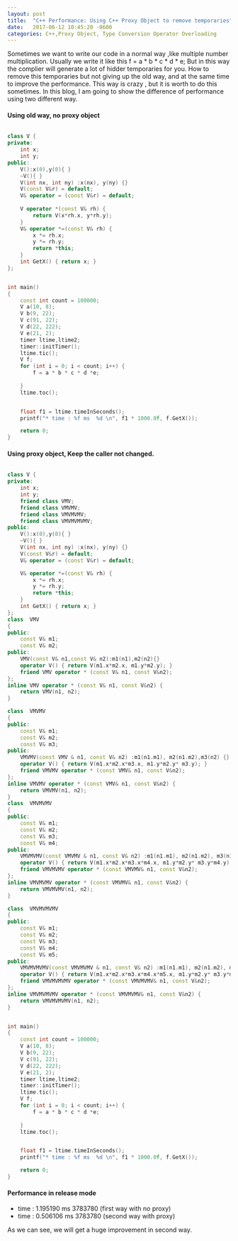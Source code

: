 ```yaml
---
layout: post
title:  "C++ Performance: Using C++ Proxy Object to remove temporaries"
date:   2017-06-12 10:45:20 -0600
categories: C++,Proxy Object, Type Conversion Operator Overloading
---
```

Sometimes we want to write our code in a normal way ,like multiple number multiplication. Usually we write it like this f = a * b * c * d * e;
But in this way the complier will generate a lot of hidder temporaries for you.  How to remove this temporaries but not giving up the old way,
and at the same time to improve the performance. This way is crazy , but it is worth to do this sometimes.
In this blog, I am going to show the difference of performance using two different way.

#### Using old way, no proxy object  
```cpp

class V {
private:
	int x;
	int y;	
public:
	V():x(0),y(0){ }
	~V(){ }
	V(int nx, int ny) :x(nx), y(ny) {}
	V(const V&r) = default;
	V& operator = (const V&r) = default;
		
	V operator *(const V& rh) {		
		return V(x*rh.x, y*rh.y);
	}
	V& operator *=(const V& rh) {	
		x *= rh.x;
		y *= rh.y;
		return *this;
	}
	int GetX() { return x; }
};


int main()
{
	const int count = 100000;
	V a(10, 8);
	V b(9, 22);
	V c(91, 22);
	V d(22, 222);
	V e(21, 2);
	timer ltime,ltime2;
	timer::initTimer();
	ltime.tic();
	V f;
	for (int i = 0; i < count; i++) {
		f = a * b * c * d *e;
		
	}
	ltime.toc();


	float f1 = ltime.timeInSeconds();
	printf("* time : %f ms  %d \n", f1 * 1000.0f, f.GetX());

    return 0;
}

```

#### Using proxy object, Keep the caller not changed.  
```cpp

class V {
private:
	int x;
	int y;
	friend class VMV;
	friend class VMVMV;
	friend class VMVMVMV;
	friend class VMVMVMVMV;
public:
	V():x(0),y(0){ }
	~V(){ }
	V(int nx, int ny) :x(nx), y(ny) {}
	V(const V&r) = default;
	V& operator = (const V&r) = default;

	V& operator *=(const V& rh) {	
		x *= rh.x;
		y *= rh.y;
		return *this;
	}
	int GetX() { return x; }
};
class  VMV
{
public:
	const V& m1;
	const V& m2;
public:
	VMV(const V& n1,const V& n2):m1(n1),m2(n2){}
	operator V() { return V(m1.x*m2.x, m1.y*m2.y); }
	friend VMV operator * (const V& n1, const V&n2);
};
inline VMV operator * (const V& n1, const V&n2) {
	return VMV(n1, n2);
}

class  VMVMV
{
public:
	const V& m1;
	const V& m2;
	const V& m3;
public:
	VMVMV(const VMV & n1, const V& n2) :m1(n1.m1), m2(n1.m2),m3(n2) {}
	operator V() { return V(m1.x*m2.x*m3.x, m1.y*m2.y* m3.y); }
	friend VMVMV operator * (const VMV& n1, const V&n2);
};
inline VMVMV operator * (const VMV& n1, const V&n2) {
	return VMVMV(n1, n2);
}
class  VMVMVMV
{
public:
	const V& m1;
	const V& m2;
	const V& m3;
	const V& m4;
public:
	VMVMVMV(const VMVMV & n1, const V& n2) :m1(n1.m1), m2(n1.m2), m3(n1.m3),m4(n2) {}
	operator V() { return V(m1.x*m2.x*m3.x*m4.x, m1.y*m2.y* m3.y*m4.y); }
	friend VMVMVMV operator * (const VMVMV& n1, const V&n2);
};
inline VMVMVMV operator * (const VMVMV& n1, const V&n2) {
	return VMVMVMV(n1, n2);
}

class  VMVMVMVMV
{
public:
	const V& m1;
	const V& m2;
	const V& m3;
	const V& m4;
	const V& m5;
public:
	VMVMVMVMV(const VMVMVMV & n1, const V& n2) :m1(n1.m1), m2(n1.m2), m3(n1.m3), m4(n1.m4),m5(n2) {}
	operator V() { return V(m1.x*m2.x*m3.x*m4.x*m5.x, m1.y*m2.y* m3.y*m4.y*m5.y); }
	friend VMVMVMVMV operator * (const VMVMVMV& n1, const V&n2);
};
inline VMVMVMVMV operator * (const VMVMVMV& n1, const V&n2) {
	return VMVMVMVMV(n1, n2);
}


int main()
{
	const int count = 100000;
	V a(10, 8);
	V b(9, 22);
	V c(91, 22);
	V d(22, 222);
	V e(21, 2);
	timer ltime,ltime2;
	timer::initTimer();
	ltime.tic();
	V f;
	for (int i = 0; i < count; i++) {
		f = a * b * c * d *e;
		
	}
	ltime.toc();


	float f1 = ltime.timeInSeconds();
	printf("* time : %f ms  %d \n", f1 * 1000.0f, f.GetX());

    return 0;
}

```

#### Performance in release mode
* time : 1.195190 ms  3783780  (first way with no proxy)
* time : 0.506106 ms  3783780  (second way with proxy)

As we can see, we will get a huge improvement in second way.
